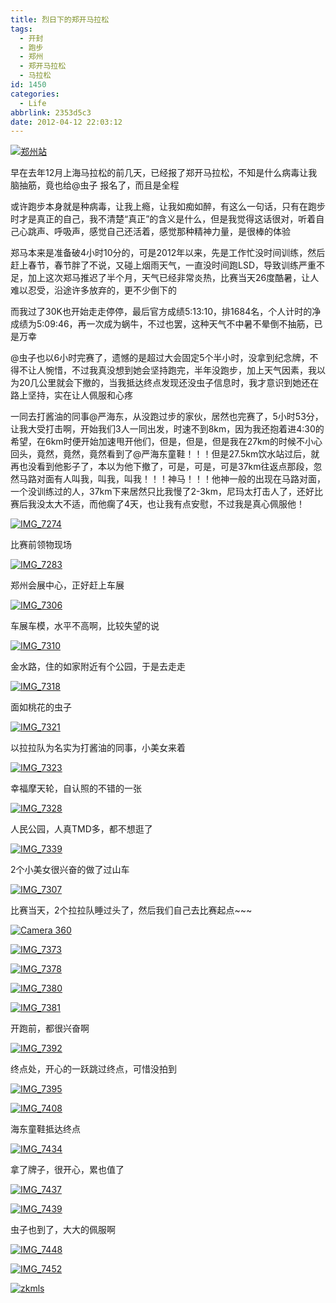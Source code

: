 ```yaml
---
title: 烈日下的郑开马拉松
tags:
  - 开封
  - 跑步
  - 郑州
  - 郑开马拉松
  - 马拉松
id: 1450
categories:
  - Life
abbrlink: 2353d5c3
date: 2012-04-12 22:03:12
---
```

[![郑州站](/images/2012/04/IMG_7452.jpg)](/images/2012/04/IMG_7452.jpg)

早在去年12月上海马拉松的前几天，已经报了郑开马拉松，不知是什么病毒让我脑抽筋，竟也给@虫子 报名了，而且是全程

或许跑步本身就是种病毒，让我上瘾，让我如痴如醉，有这么一句话，只有在跑步时才是真正的自己，我不清楚“真正”的含义是什么，但是我觉得这话很对，听着自己心跳声、呼吸声，感觉自己还活着，感觉那种精神力量，是很棒的体验
<!--more-->
郑马本来是准备破4小时10分的，可是2012年以来，先是工作忙没时间训练，然后赶上春节，春节胖了不说，又碰上烟雨天气，一直没时间跑LSD，导致训练严重不足，加上这次郑马推迟了半个月，天气已经非常炎热，比赛当天26度酷暑，让人难以忍受，沿途许多放弃的，更不少倒下的

而我过了30K也开始走走停停，最后官方成绩5:13:10，排1684名，个人计时的净成绩为5:09:46，再一次成为蜗牛，不过也罢，这种天气不中暑不晕倒不抽筋，已是万幸

@虫子也以6小时完赛了，遗憾的是超过大会固定5个半小时，没拿到纪念牌，不得不让人惋惜，不过我真没想到她会坚持跑完，半年没跑步，加上天气因素，我以为20几公里就会下撤的，当我抵达终点发现还没虫子信息时，我才意识到她还在路上坚持，实在让人佩服和心疼

一同去打酱油的同事@严海东，从没跑过步的家伙，居然也完赛了，5小时53分，让我大受打击啊，开始我们3人一同出发，时速不到8km，因为我还抱着进4:30的希望，在6km时便开始加速甩开他们，但是，但是，但是我在27km的时候不小心回头，竟然，竟然，竟然看到了@严海东童鞋！！！但是27.5km饮水站过后，就再也没看到他影子了，本以为他下撤了，可是，可是，可是37km往返点那段，忽然马路对面有人叫我，叫我，叫我！！！神马！！！他神一般的出现在马路对面，一个没训练过的人，37km下来居然只比我慢了2-3km，尼玛太打击人了，还好比赛后我没太大不适，而他瘸了4天，也让我有点安慰，不过我是真心佩服他！

[![](/images/2012/04/IMG_7274.jpg "IMG_7274")](/images/2012/04/IMG_7274.jpg)

比赛前领物现场

[![](/images/2012/04/IMG_7283.jpg "IMG_7283")](/images/2012/04/IMG_7283.jpg)

郑州会展中心，正好赶上车展

[![](/images/2012/04/IMG_7306.jpg "IMG_7306")](/images/2012/04/IMG_7306.jpg)

车展车模，水平不高啊，比较失望的说

[![](/images/2012/04/IMG_7310.jpg "IMG_7310")](/images/2012/04/IMG_7310.jpg)

金水路，住的如家附近有个公园，于是去走走

[![](/images/2012/04/IMG_7318.jpg "IMG_7318")](/images/2012/04/IMG_7318.jpg)

面如桃花的虫子

[![](/images/2012/04/IMG_7321.jpg "IMG_7321")](/images/2012/04/IMG_7321.jpg)

以拉拉队为名实为打酱油的同事，小美女来着

[![](/images/2012/04/IMG_7323.jpg "IMG_7323")](/images/2012/04/IMG_7323.jpg)

幸福摩天轮，自认照的不错的一张

[![](/images/2012/04/IMG_7328.jpg "IMG_7328")](/images/2012/04/IMG_7328.jpg)

人民公园，人真TMD多，都不想逛了

[![](/images/2012/04/IMG_7339.jpg "IMG_7339")](/images/2012/04/IMG_7339.jpg)

2个小美女很兴奋的做了过山车

[![](/images/2012/04/IMG_7307.jpg "IMG_7307")](/images/2012/04/IMG_7307.jpg)

比赛当天，2个拉拉队睡过头了，然后我们自己去比赛起点~~~

[![](/images/2012/04/C360_2012-04-08-07-38-14.jpg "Camera 360")](/images/2012/04/C360_2012-04-08-07-38-14.jpg)

[![](/images/2012/04/IMG_7373.jpg "IMG_7373")](/images/2012/04/IMG_7373.jpg)

[![](/images/2012/04/IMG_7378.jpg "IMG_7378")](/images/2012/04/IMG_7378.jpg)

[![](/images/2012/04/IMG_7380.jpg "IMG_7380")](/images/2012/04/IMG_7380.jpg)


[![](/images/2012/04/IMG_7381.jpg "IMG_7381")](/images/2012/04/IMG_7381.jpg)

开跑前，都很兴奋啊

[![](/images/2012/04/IMG_7392.jpg "IMG_7392")](/images/2012/04/IMG_7392.jpg)

终点处，开心的一跃跳过终点，可惜没拍到

[![](/images/2012/04/IMG_7395.jpg "IMG_7395")](/images/2012/04/IMG_7395.jpg)

[![](/images/2012/04/IMG_7408.jpg "IMG_7408")](/images/2012/04/IMG_7408.jpg)

海东童鞋抵达终点

[![](/images/2012/04/IMG_7434.jpg "IMG_7434")](/images/2012/04/IMG_7434.jpg)

拿了牌子，很开心，累也值了

[![](/images/2012/04/IMG_7437.jpg "IMG_7437")](/images/2012/04/IMG_7437.jpg)

[![](/images/2012/04/IMG_7439.jpg "IMG_7439")](/images/2012/04/IMG_7439.jpg)

虫子也到了，大大的佩服啊

[![](/images/2012/04/IMG_7448.jpg "IMG_7448")](/images/2012/04/IMG_7448.jpg)

[![](/images/2012/04/IMG_7452.jpg "IMG_7452")](/images/2012/04/IMG_7452.jpg)

[![](/images/2012/04/zkmls.gif "zkmls")](/images/2012/04/zkmls.gif)